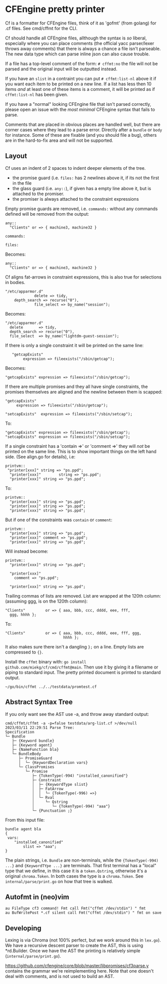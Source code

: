 # CFEngine pretty printer

Cf is a formatter for CFEngine files, think of it as 'gofmt' (from golang) for .cf files. See
cmd/cffmt for the CLI.

Cf should handle all CFEngine files, allthough the syntax is _so_ liberal, especially where you can
place comments (the official yacc parser/lexer throws away comments) that there is always a chance a
file isn't parseable. The new data type which can parse inline json can also cause trouble.

If a file has a top-level comment of the form: `# cffmt:no` the file will not be parsed and the
original input will be outputted instead.

If you have an `slist` in a contraint you can put `# cffmt:list-nl` above it if you want each item
to be printed on a new line.
If a list has less then 10 items *and* at least one of these items is a comment, it will be printed
as if `cffmt:list-nl` has been given.

If you have a "normal" looking CFEngine file that isn't parsed correctly, please open an issue with
the _most_ _minimal_ CFEngine syntax that fails to parse.

Comments that are placed in obvious places are handled well, but there are corner cases where they
lead to a parse error. Directly after a `bundle` or `body` for instance. Some of these are fixable
(and you should file a bug), others are in the hard-to-fix area and will not be supported.

## Layout

Cf uses an indent of 2 spaces to indent deeper elements of the tree.

- the promise guard (i.e. `files:` has 2 newlines above it, if its not the first in the file
- the glass guard (i.e. `any::`), if given has a empty line above it, but is attached to the
  promiser.
- the promiser is always attached to the constraint expressions


Empty promise guards are removed, i.e. `commands:` without any commands defined will be removed
from the output:

~~~ cfengine
any::
  "Clients" or => { machine3, machine32 }

commands:

files:
~~~

Becomes:

~~~ cfengine
any::
  "Clients" or => { machine3, machine32 }
~~~

Cf aligns fat-arrows in constraint expressions, this is also true for selections in bodies.

~~~ cfengine
"/etc/apparmor.d"
             delete => tidy,
 	depth_search => recurse("0"),
             file_select => by_name("session");
~~~

Becomes:

~~~ cfengine
"/etc/apparmor.d"
  delete       => tidy,
  depth_search => recurse("0"),
  file_select  => by_name("lightdm-guest-session");
~~~

If there is only a single constraint it will be printed on the same line:

~~~ cfengine
   "getcapExists"
        expression => fileexists("/sbin/getcap");
~~~

Becomes:

~~~ cfengine
"getcapExists" expression => fileexists("/sbin/getcap");
~~~

If there are multiple promises and they all have single constraints, the promises themselves are
aligned and the newline between them is scapped:

~~~ cfengine
"getcapExists"
     expression => fileexists("/sbin/getcap");

"setcapExists"  expression => fileexists("/sbin/setcap");
~~~

To:

~~~ cfengine
"getcapExists" expression => fileexists("/sbin/getcap");
"setcapExists" expression => fileexists("/sbin/setcap");
~~~

If a single constraint has a 'contain =>' or 'comment =>' they will _not_ be printed on the same
line. This is to show important things on the left hand side. (See align.go for details), i.e:

~~~ cfengine
printvm::
 "printer[xxx]"	string => "ps.ppd";
  "printer[xxx]"		string => "ps.ppd";
  "printer[xxx]" string => "ps.ppd";
~~~

To:

~~~ cfengine
printvm::
  "printer[xxx]" string => "ps.ppd";
  "printer[xxx]" string => "ps.ppd";
  "printer[xxx]" string => "ps.ppd";
~~~

But if one of the constraints was `contain` or `comment`:

~~~ cfengine
printvm::
  "printer[xxx]" string => "ps.ppd";
  "printer[xxx]" comment => "ps.ppd";
  "printer[xxx]" string => "ps.ppd";
~~~

Will instead become:
~~~ cfengine
printvm::
  "printer[xxx]" string => "ps.ppd";

  "printer[xxx]"
    comment => "ps.ppd";

  "printer[xxx]" string => "ps.ppd";
~~~

Trailing commas of lists are removed. List are wrapped at the 120th column: (assuming ggg, is on the
120th column):

~~~ cfengine
"Clients"         or => { aaa, bbb, ccc, dddd, eee, fff,
  ggg, hhhh };
~~~

To:

~~~ cfengine
"Clients"         or => { aaa, bbb, ccc, dddd, eee, fff, ggg,
                          hhhh };
~~~

It also makes sure there isn't a dangling `};` on a line. Empty lists are compressed to `{}`.

Install the `cffmt` binary with: `go install github.com/miekg/cf/cmd/cffmt@main`. Then use it by
giving it a filename or piping to standard input. The pretty printed document is printed to standard
output.

    ~/go/bin/cffmt ../../testdata/promtest.cf

## Abstract Syntax Tree

If you only want see the AST use -a, and throw away standard output:

~~~
cmd/cffmt/cffmt -a -p=false testdata/arg-list.cf >/dev/null
2023/03/11 22:29:51 Parse Tree:
Specification
└─ Bundle
   ├─ {Keyword bundle}
   ├─ {Keyword agent}
   ├─ {NameFunction bla}
   └─ BundleBody
      ├─ PromiseGuard
      │  └─ {KeywordDeclaration vars}
      └─ ClassPromises
         └─ Promise
            ├─ {TokenType(-994) "installed_canonified"}
            ├─ Constraint
            │  ├─ {KeywordType slist}
            │  ├─ FatArrow
            │  │  └─ {TokenType(-996) =>}
            │  └─ Rval
            │     └─ Qstring
            │        └─ {TokenType(-994) "aaa"}
            └─ {Punctuation ;}
~~~

From this input file:

~~~ cfengine
bundle agent bla
{
 vars:
    "installed_canonified"
        slist => "aaa";
}
~~~

The plain strings, i.e. `Bundle` are non-terminals, while the `{TokenType(-994) ...}` and
`{KeywordTYpe ...}` are terminals. That first terminal has a "local" type that we define, in this
case it is a `token.Qstring`, otherwise it's a original `chroma.Token`. In both cases the type is a
`chroma.Token`. See `internal/parse/print.go` on how that tree is walked.

## Autofmt in (neo)vim

~~~
au FileType cf3 command! Fmt call Fmt("cffmt /dev/stdin") " fmt
au BufWritePost *.cf silent call Fmt("cffmt /dev/stdin") " fmt on save
~~~

## Developing

Lexing is via Chroma (not 100% perfect, but we work around this in `lex.go`). We have a
recursive descent parser to create the AST, this is using *rd.Builder. Once we have the AST the
printing is relatively simple (`internal/parse/print.go`).

https://github.com/cfengine/core/blob/master/libpromises/cf3parse.y contains the grammar we're
reimplementing here. Note that one doesn't deal with comments, and is not used to build an AST.
